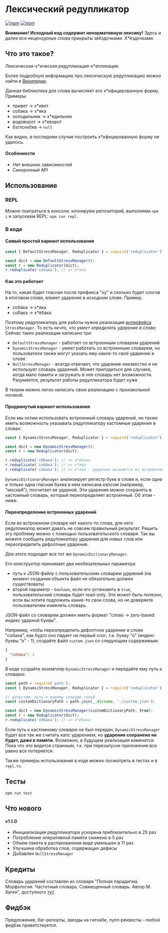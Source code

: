 # Лексический редупликатор

[![npm](https://img.shields.io/npm/v/reduplicator)](https://npmjs.com/package/reduplicator)
[![npm](https://img.shields.io/npm/l/reduplicator)](https://github.com/mixaildudin/reduplicator/blob/master/LICENSE.md)

**Внимание! Исходный код содержит ненормативную лексику!**
Здесь и далее все нецензурные слова прикрыты звёздочками. Х*ёздочками.

## Что это такое?
Лексическая-х\*ическая редупликация-х\*епликация.

Более подробную информацию про лексическую редупликацию можно найти в [Википедии](https://ru.wikipedia.org/wiki/%D0%A0%D0%B5%D0%B4%D1%83%D0%BF%D0%BB%D0%B8%D0%BA%D0%B0%D1%86%D0%B8%D1%8F_%D0%B2_%D1%80%D1%83%D1%81%D1%81%D0%BA%D0%BE%D0%BC_%D1%8F%D0%B7%D1%8B%D0%BA%D0%B5).

Данная библиотека для слова вычисляет его х*ефицированную форму. Примеры:
* привет -> х\*евет
* собака -> х\*яка
* холодильник -> х\*едильник
* водоворот -> х\*еворот
* бзглснхбкв -> `null`

Как видно, в последнем случае построить х*ефицированную форму не удалось.

#### Особенности
* Нет внешних зависимостей
* Синхронный API

## Использование
### REPL
Можно поиграться в консоли: клонируем репозиторий, выполняем `npm i` и запускаем REPL: `npm run repl`.

### В коде
#### Самый простой вариант использования
```javascript
const { DefaultStressManager, Reduplicator } = require('reduplicator');

const dict = new DefaultStressManager();
const r = new Reduplicator(dict);
r.reduplicate('собака'); // => х*яка
```

#### Как это работает
На то, какая будет гласная после префикса "ху" и сколько будет слогов в итоговом слове, влияет ударение в исходном слове. Пример:
* собáка -> х\*яка
* со́бака -> х\*ёбака

Поэтому редупликатору для работы нужна реализация [интерфейса](https://github.com/mixaildudin/reduplicator/blob/master/src/interfaces/stressManager.ts) `StressManager`. То есть *нечто, что умеет определять ударение в слове*. Сейчас таких реализации написано три:
* `DefaultStressManager` - работает со встроенным словарем ударений
* `DynamicStressManager` - умеет работать со встроенным словарем, но пользователи также могут указать ему какое-то своё ударение в слове
* `NullStressManager` - всегда отвечает, что ударение неизвестно и не использует словарь ударений. Может пригодиться для случаев, когда мало памяти и загружать в нее словарь нет возможности.
Разумеется, результат работы редупликатора будет хуже

В теории можно легко написать свою реализацию с произвольной логикой.

#### Продвинутый вариант использования
Если мы хотим использовать встроенный словарь ударений, но также иметь возможность указывать редупликатору кастомные ударения в словах:
```javascript
const { DynamicStressManager, Reduplicator } = require('reduplicator');

const dict = new DynamicStressManager();
const r = new Reduplicator(dict);

r.reduplicate('сОбака'); // => х*ёбака
r.reduplicate('собАка'); // => х*яка
r.reduplicate('собака'); // => х*яка - ударение возьмется из встроенного словаря
```

`DynamicDictionaryManager` анализирует регистр букв в слове и, если одна и только одна гласная буква в нем написана капсом (например, "москвА"), посчитает ее ударной.
Эти ударения можно сохранять в кастомный словарь, который переопределяет встроенный. Об этом - ниже.

#### Переопределение встроенных ударений
Если во встроенном словаре нет какого-то слова, для него редупликатор может давать не совсем правильный результат. Решить эту проблему можно с помощью пользовательского словаря. Так вы можете сообщить редупликатору ударения для новых слов или переопределить дефолтные ударения.

Для этого подходит все тот же `DynamicDictionaryManager`.

Его конструктор принимает два необязательных параметра:
 * путь к JSON-файлу с пользовательским словарем ударений (на момент создания объекта файл не обязательно должен существовать)
 * второй параметр - `boolean`, если его установить в `true`, пользовательский словарь будет read-only. Это может быть полезно, если вы хотите подложить какие-то свои слова, но не доверяете пользователям изменять словарь.

JSON-файл со словарем должен иметь формат "слово -> zero-based индекс ударной буквы". 

Например, чтобы переопределить дефолтное ударение в слове "собака", как будто оно падает на первый слог, т.е. букву "о" (индекс буквы "о" - 1), создайте файл `custom.json` со следующим содержимым:
```json
{
  "собака": 1
}
```

В коде создайте экземпляр `DynamicStressManager` и передайте ему путь к словарю:

```javascript
const path = require('path');
const { DynamicStressManager, Reduplicator } = require('reduplicator');

// допустим, путь к вашему словарю такой
const customDictionaryPath = path.join(__dirname, './custom.json');

const dict = new DynamicStressManager(customDictionaryPath, true);
const r = new Reduplicator(dict);
r.reduplicate('сОбака'); // => х*ёбака
```

Если путь к кастомному словарю не был передан, `DynamicStressManager` будет все так же считать капс ударением, но **ударение сохранено не будет, даже в памяти.** Возможно, в будущем реализация изменится. Пока что это видится странным, т.к. при перезапуске приложения все равно все потеряется.

Также примеры использования в коде можно посмотреть в тестах и в `repl.ts`.

## Тесты
`npm run test`

## Что нового
#### v1.1.0
* Инициализация редупликатора ускорена приблизительно в 25 раз
* Потребление оперативной памяти снижено в 5 раз
* Объем пакета в распакованном виде уменьшен в 11 раз
* Улучшена обработка слов, содержащих дефисы
* Добавлен `NullStressManager`

## Кредиты
Словарь ударений составлен из словаря "Полная парадигма. Морфология. Частотный словарь. Совмещенный словарь. Автор М. Хаген", доступного [тут](http://www.speakrus.ru/dict/).

## Фидбэк
Предложения, баг-репорты, звезды на гитхабе, пулл-реквесты - любой фидбэк приветствуется.
